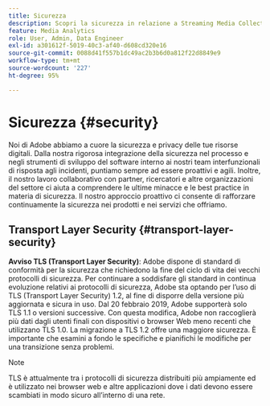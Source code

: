 ```yaml
---
title: Sicurezza
description: Scopri la sicurezza in relazione a Streaming Media Collection
feature: Media Analytics
role: User, Admin, Data Engineer
exl-id: a301612f-5019-40c3-af40-d608cd320e16
source-git-commit: 0088d41f557b1dc49ac2b3b6d0a812f22d8849e9
workflow-type: tm+mt
source-wordcount: '227'
ht-degree: 95%

---
```


# Sicurezza {#security}

Noi di Adobe abbiamo a cuore la sicurezza e privacy delle tue risorse digitali. Dalla nostra rigorosa integrazione della sicurezza nel processo e negli strumenti di sviluppo del software interno ai nostri team interfunzionali di risposta agli incidenti, puntiamo sempre ad essere proattivi e agili. Inoltre, il nostro lavoro collaborativo con partner, ricercatori e altre organizzazioni del settore ci aiuta a comprendere le ultime minacce e le best practice in materia di sicurezza. Il nostro approccio proattivo ci consente di rafforzare continuamente la sicurezza nei prodotti e nei servizi che offriamo.


## Transport Layer Security {#transport-layer-security}

**Avviso TLS (Transport Layer Security)**: Adobe dispone di standard di conformità per la sicurezza che richiedono la fine del ciclo di vita dei vecchi protocolli di sicurezza. Per continuare a soddisfare gli standard in continua evoluzione relativi ai protocolli di sicurezza, Adobe sta optando per l’uso di TLS (Transport Layer Security) 1.2, al fine di disporre della versione più aggiornata e sicura in uso. Dal 20 febbraio 2019, Adobe supporterà solo TLS 1.1 o versioni successive. Con questa modifica, Adobe non raccoglierà più dati dagli utenti finali con dispositivi o browser Web meno recenti che utilizzano TLS 1.0. La migrazione a TLS 1.2 offre una maggiore sicurezza. È importante che esamini a fondo le specifiche e pianifichi le modifiche per una transizione senza problemi.

>[!NOTE]
>
>TLS è attualmente tra i protocolli di sicurezza distribuiti più ampiamente ed è utilizzato nei browser web e altre applicazioni dove i dati devono essere scambiati in modo sicuro all’interno di una rete.
